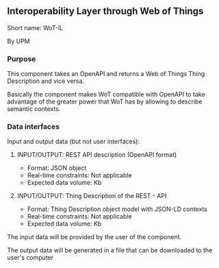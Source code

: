 ## Interoperability Layer through Web of Things

Short name: WoT-IL

By UPM

### Purpose

This component takes an OpenAPI and returns a Web of Things Thing Description and vice versa.

Basically the component makes WoT compatible with OpenAPI to take advantage of the greater power that WoT has by allowing to describe semantic contexts.
 
### Data interfaces

Input and output data (but not user interfaces):


1. INPUT/OUTPUT: REST API description (OpenAPI format)
    - Format: JSON object
    - Real-time constraints: Not applicable
    - Expected data volume: Kb

1. INPUT/OUTPUT: Thing Description of the REST - API
    - Format: Thing Description object model with JSON-LD contexts
    - Real-time constraints: Not applicable
    - Expected data volume: Kb

The input data will be provided by the user of the component.

The output data will be generated in a file that can be downloaded to the user's computer
